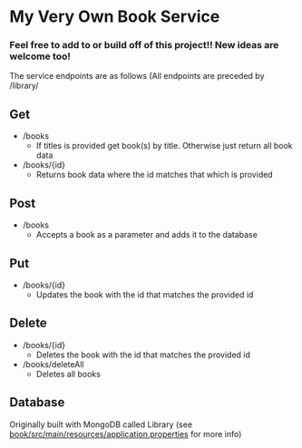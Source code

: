 # My Very Own Book Service

### Feel free to add to or build off of this project!! New ideas are welcome too!
The service endpoints are as follows (All endpoints are preceded by /library/

## Get

 - /books
	 - If titles is provided get book(s) by title. Otherwise just return all book data
 - /books/{id}
	 - Returns book data where the id matches that which is provided

## Post

 - /books
	 - Accepts a book as a parameter and adds it to the database

## Put

 - /books/{id}
	 - Updates the book with the id that matches the provided id

## Delete

 - /books/{id}
	 - Deletes the book with the id that matches the provided id
 - /books/deleteAll
	 - Deletes all books

## Database

Originally built with MongoDB called Library (see [book/src/main/resources/application.properties](https://github.com/harpcharley/book-service/blob/master/book/src/main/resources/application.properties) for more info)

